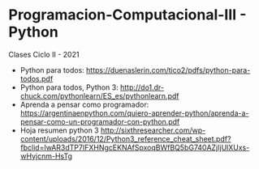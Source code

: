 # Programacion-Computacional-III - Python
Clases Ciclo II - 2021

- Python para todos: https://duenaslerin.com/tico2/pdfs/python-para-todos.pdf
- Python para todos, Python 3: http://do1.dr-chuck.com/pythonlearn/ES_es/pythonlearn.pdf 
- Aprenda a pensar como programador: https://argentinaenpython.com/quiero-aprender-python/aprenda-a-pensar-como-un-programador-con-python.pdf
- Hoja resumen python 3 http://sixthresearcher.com/wp-content/uploads/2016/12/Python3_reference_cheat_sheet.pdf?fbclid=IwAR3dTP7IFXHNgcEKNAfSpxoqBWfBQ5bG740AZjIjUlXUxs-wHyjcnm-HsTg
